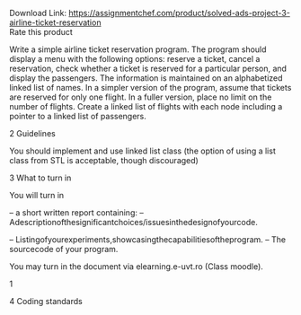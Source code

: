 Download Link: https://assignmentchef.com/product/solved-ads-project-3-airline-ticket-reservation
<br>
<span class="kksr-muted">Rate this product</span>

Write a simple airline ticket reservation program. The program should display a menu with the following options: reserve a ticket, cancel a reservation, check whether a ticket is reserved for a particular person, and display the passengers. The information is maintained on an alphabetized linked list of names. In a simpler version of the program, assume that tickets are reserved for only one flight. In a fuller version, place no limit on the number of flights. Create a linked list of flights with each node including a pointer to a linked list of passengers.

2 Guidelines

You should implement and use linked list class (the option of using a list class from STL is acceptable, though discouraged)

3 What to turn in

You will turn in

– a short written report containing: – Adescriptionofthesignificantchoices/issuesinthedesignofyourcode.

– Listingofyourexperiments,showcasingthecapabilitiesoftheprogram. – The sourcecode of your program.

You may turn in the document via elearning.e-uvt.ro (Class moodle).

1

4 Coding standards